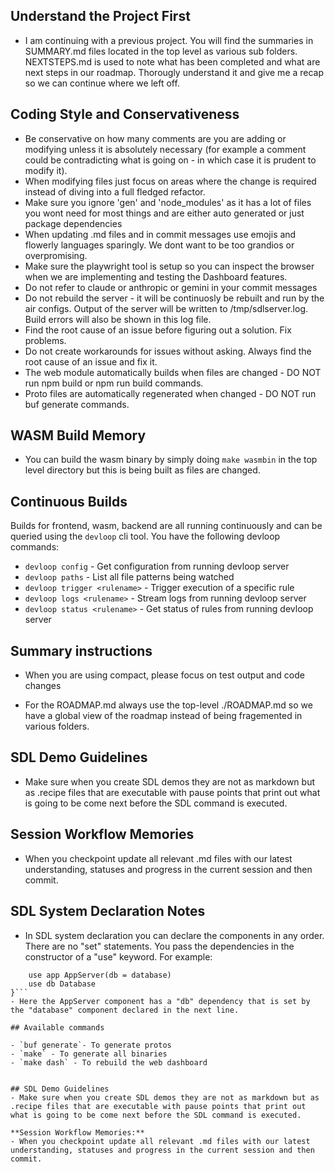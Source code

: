 
## Understand the Project First
- I am continuing with a previous project.  You will find the summaries in SUMMARY.md files located in the top level as various sub folders.  NEXTSTEPS.md is used to note what has been completed and what are next steps in our roadmap.  Thorougly understand it and give me a recap so we can continue where we left off.

## Coding Style and Conservativeness
- Be conservative on how many comments are you are adding or modifying unless it is absolutely necessary (for example a comment could be contradicting what is going on - in which case it is prudent to modify it).  
- When modifying files just focus on areas where the change is required instead of diving into a full fledged refactor.
- Make sure you ignore 'gen' and 'node_modules' as it has a lot of files you wont need for most things and are either auto generated or just package dependencies
- When updating .md files and in commit messages use emojis and flowerly languages sparingly.  We dont want to be too grandios or overpromising.
- Make sure the playwright tool is setup so you can inspect the browser when we are implementing and testing the Dashboard features.
- Do not refer to claude or anthropic or gemini in your commit messages
- Do not rebuild the server - it will be continuosly be rebuilt and run by the air configs.  Output of the server will be written to /tmp/sdlserver.log.  Build errors will also be shown in this log file.
- Find the root cause of an issue before figuring out a solution.  Fix problems.
- Do not create workarounds for issues without asking.  Always find the root cause of an issue and fix it.
- The web module automatically builds when files are changed - DO NOT run npm build or npm run build commands.
- Proto files are automatically regenerated when changed - DO NOT run buf generate commands.

## WASM Build Memory
- You can build the wasm binary by simply doing `make wasmbin` in the top level directory but this is being built as files are changed.

## Continuous Builds

Builds for frontend, wasm, backend are all running continuously and can be queried using the `devloop` cli tool.   You have the following devloop commands:
- `devloop config` - Get configuration from running devloop server
- `devloop paths` - List all file patterns being watched
- `devloop trigger <rulename>` - Trigger execution of a specific rule
- `devloop logs <rulename>`  - Stream logs from running devloop server
- `devloop status <rulename>` - Get status of rules from running devloop server

## Summary instructions

- When you are using compact, please focus on test output and code changes

- For the ROADMAP.md always use the top-level ./ROADMAP.md so we have a global view of the roadmap instead of being fragemented in various folders.

## SDL Demo Guidelines
- Make sure when you create SDL demos they are not as markdown but as .recipe files that are executable with pause points that print out what is going to be come next before the SDL command is executed.

## Session Workflow Memories
- When you checkpoint update all relevant .md files with our latest understanding, statuses and progress in the current session and then commit.


## SDL System Declaration Notes
- In SDL system declaration you can declare the components in any order. There are no "set" statements. You pass the dependencies in the constructor of a "use" keyword.  For example:
```system Twitter {
    use app AppServer(db = database)
    use db Database
}```
- Here the AppServer component has a "db" dependency that is set by the "database" component declared in the next line.

## Available commands

- `buf generate`- To generate protos
- `make` - To generate all binaries
- `make dash` - To rebuild the web dashboard


## SDL Demo Guidelines
- Make sure when you create SDL demos they are not as markdown but as .recipe files that are executable with pause points that print out what is going to be come next before the SDL command is executed.

**Session Workflow Memories:**
- When you checkpoint update all relevant .md files with our latest understanding, statuses and progress in the current session and then commit.
